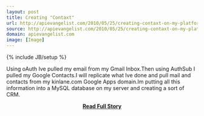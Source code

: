 ```yaml
---
layout: post
title: Creating "Contaxt"
url: http://apievangelist.com/2010/05/25/creating-contaxt-on-my-platform/
source: http://apievangelist.com/2010/05/25/creating-contaxt-on-my-platform/
domain: apievangelist.com
image: [Image]
---
```

{% include JB/setup %}<p>Using oAuth Ive pulled my email from my Gmail Inbox.Then using AuthSub I pulled my Google Contacts.I will replicate what Ive done and pull mail and contacts from my kinlane.com Google Apps domain.Im putting all this information into a MySQL database on my server and creating a sort of CRM.</p>
<center><p><a href="http://apievangelist.com/2010/05/25/creating-contaxt-on-my-platform/" style='padding:25px; font-sze:18px; font-weight: bold;'>Read Full Story</a></p></center>
